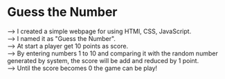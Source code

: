 # Guess the Number

--> I created a simple webpage for using HTMl, CSS, JavaScript.<br/>
--> I named it as "Guess the Number".<br/>
--> At start a player get 10 points as score.<br/>
--> By entering numbers 1 to 10 and comparing it with the random number generated by system, the score will be add and reduced by 1 point.<br/>
--> Until the score becomes 0 the game can be play!<br/>
